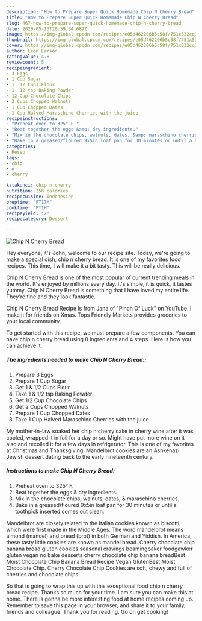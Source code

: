 ```yaml
---
description: "How to Prepare Super Quick Homemade Chip N Cherry Bread"
title: "How to Prepare Super Quick Homemade Chip N Cherry Bread"
slug: 467-how-to-prepare-super-quick-homemade-chip-n-cherry-bread
date: 2020-05-13T20:59:34.687Z
image: https://img-global.cpcdn.com/recipes/e05d462206b5c58f/751x532cq70/chip-n-cherry-bread-recipe-main-photo.jpg
thumbnail: https://img-global.cpcdn.com/recipes/e05d462206b5c58f/751x532cq70/chip-n-cherry-bread-recipe-main-photo.jpg
cover: https://img-global.cpcdn.com/recipes/e05d462206b5c58f/751x532cq70/chip-n-cherry-bread-recipe-main-photo.jpg
author: Leon Larson
ratingvalue: 4.8
reviewcount: 5
recipeingredient:
- 3 Eggs
- 1 Cup Sugar
- 1  12 Cups Flour
- 1  12 tsp Baking Powder
- 12 Cup Chocolate Chips
- 2 Cups Chopped Walnuts
- 1 Cup Chopped Dates
- 1 Cup Halved Maraschino Cherries with the juice
recipeinstructions:
- "Preheat oven to 325° F."
- "Beat together the eggs &amp; dry ingredients."
- "Mix in the chocolate chips, walnuts, dates, &amp; maraschino cherries."
- "Bake in a greased/floured 9x5in loaf pan for 30 minutes or until a toothpick inserted comes out clean."
categories:
- Resep
tags:
- chip
- n
- cherry

katakunci: chip n cherry
nutrition: 258 calories
recipecuisine: Indonesian
preptime: "PT17M"
cooktime: "PT1H"
recipeyield: "2"
recipecategory: Dessert

---
```



![Chip N Cherry Bread](https://img-global.cpcdn.com/recipes/e05d462206b5c58f/751x532cq70/chip-n-cherry-bread-recipe-main-photo.jpg)

Hey everyone, it's John, welcome to our recipe site. Today, we're going to make a special dish, chip n cherry bread. It is one of my favorites food recipes. This time, I will make it a bit tasty. This will be really delicious.

Chip N Cherry Bread is one of the most popular of current trending meals in the world. It's enjoyed by millions every day. It's simple, it is quick, it tastes yummy. Chip N Cherry Bread is something that I have loved my entire life. They're fine and they look fantastic.

Chip N Cherry Bread Recipe is from Jana of &#34;Pinch Of Luck&#34; on YouTube. I make it for friends on Xmas. Tops Friendly Markets provides groceries to your local community.


To get started with this recipe, we must prepare a few components. You can have chip n cherry bread using 8 ingredients and 4 steps. Here is how you can achieve it.

##### The ingredients needed to make Chip N Cherry Bread::

1. Prepare 3 Eggs
1. Prepare 1 Cup Sugar
1. Get 1 &amp; 1/2 Cups Flour
1. Take 1 &amp; 1/2 tsp Baking Powder
1. Get 1/2 Cup Chocolate Chips
1. Get 2 Cups Chopped Walnuts
1. Prepare 1 Cup Chopped Dates
1. Take 1 Cup Halved Maraschino Cherries with the juice


My mother-in-law soaked her chip n cherry cake in cherry wine after it was cooled, wrapped it in foil for a day or so. Might have put more wine on it also and recoiled it for a few days in refrigerator. This is one of my favorites at Christmas and Thanksgiving. Mandelbrot cookies are an Ashkenazi Jewish dessert dating back to the early nineteenth century. 

##### Instructions to make Chip N Cherry Bread:

1. Preheat oven to 325° F.
1. Beat together the eggs &amp; dry ingredients.
1. Mix in the chocolate chips, walnuts, dates, &amp; maraschino cherries.
1. Bake in a greased/floured 9x5in loaf pan for 30 minutes or until a toothpick inserted comes out clean.


Mandelbrot are closely related to the Italian cookies known as biscotti, which were first made in the Middle Ages. The word mandelbrot means almond (mandel) and bread (brot) in both German and Yiddish. In America, these tasty little cookies are known as mandel bread. Cherry chocolate chip banana bread gluten cookies seasonal cravings beamingbaker foodgawker gluten vegan no bake desserts cherry chocolate chip banana breadBest Moist Chocolate Chip Banana Bread Recipe Vegan GlutenBest Moist Chocolate Chip. Cherry Chocolate Chip Cookies are soft, chewy and full of cherries and chocolate chips. 

So that is going to wrap this up with this exceptional food chip n cherry bread recipe. Thanks so much for your time. I am sure you can make this at home. There is gonna be more interesting food at home recipes coming up. Remember to save this page in your browser, and share it to your family, friends and colleague. Thank you for reading. Go on get cooking!
